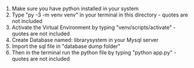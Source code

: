 1. Make sure you have python installed in your system
2. Type "py -3 -m venv venv" in your terminal in this directory - quotes are not included
3. Activate the Virtual Environment by typing "venv/scripts/activate" - quotes are not included
4. Create Database named: librarysystem in your Mysql server
5. Import the sql file in "database dump folder"
6. Then in the terminal run the python file by typing "python app.py" - quotes are not included

